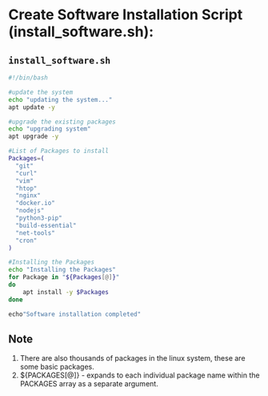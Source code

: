 # Create Software Installation Script (install_software.sh):
## ```install_software.sh```
```bash
#!/bin/bash

#update the system
echo "updating the system..."
apt update -y

#upgrade the existing packages
echo "upgrading system"
apt upgrade -y

#List of Packages to install
Packages=(
  "git"
  "curl"
  "vim"
  "htop"
  "nginx"
  "docker.io"
  "nodejs"
  "python3-pip"
  "build-essential"
  "net-tools"
  "cron"
)

#Installing the Packages
echo "Installing the Packages"
for Package in "${Packages[@]}"
do
    apt install -y $Packages
done

echo"Software installation completed"
```

## Note
1. There are also thousands of packages in the linux system, these are some basic packages.
2. ${PACKAGES[@]} - expands to each individual package name within the PACKAGES array as a separate argument.
